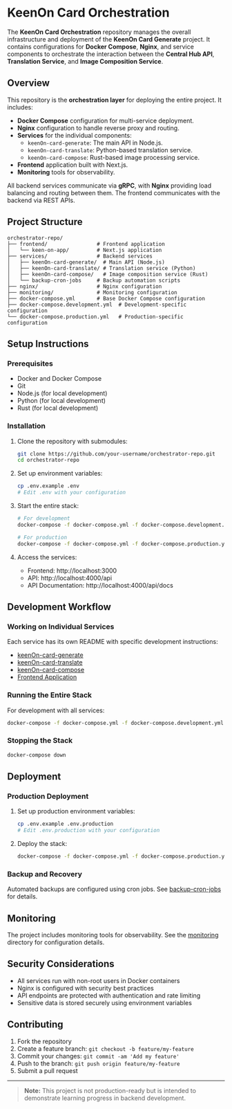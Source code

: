 # KeenOn Card Orchestration

The **KeenOn Card Orchestration** repository manages the overall infrastructure and deployment of the **KeenOn Card Generate** project. It contains configurations for **Docker Compose**, **Nginx**, and service components to orchestrate the interaction between the **Central Hub API**, **Translation Service**, and **Image Composition Service**.

## Overview

This repository is the **orchestration layer** for deploying the entire project. It includes:
- **Docker Compose** configuration for multi-service deployment.
- **Nginx** configuration to handle reverse proxy and routing.
- **Services** for the individual components:
    - `keenOn-card-generate`: The main API in Node.js.
    - `keenOn-card-translate`: Python-based translation service.
    - `keenOn-card-compose`: Rust-based image processing service.
- **Frontend** application built with Next.js.
- **Monitoring** tools for observability.

All backend services communicate via **gRPC**, with **Nginx** providing load balancing and routing between them. The frontend communicates with the backend via REST APIs.

## Project Structure

```
orchestrator-repo/
├── frontend/                # Frontend application
│   └── keen-on-app/         # Next.js application
├── services/                # Backend services
│   ├── keenOn-card-generate/  # Main API (Node.js)
│   ├── keenOn-card-translate/ # Translation service (Python)
│   ├── keenOn-card-compose/   # Image composition service (Rust)
│   └── backup-cron-jobs     # Backup automation scripts
├── nginx/                   # Nginx configuration
├── monitoring/              # Monitoring configuration
├── docker-compose.yml       # Base Docker Compose configuration
├── docker-compose.development.yml  # Development-specific configuration
└── docker-compose.production.yml   # Production-specific configuration
```

## Setup Instructions

### Prerequisites

- Docker and Docker Compose
- Git
- Node.js (for local development)
- Python (for local development)
- Rust (for local development)

### Installation

1. Clone the repository with submodules:
   ```bash
   git clone https://github.com/your-username/orchestrator-repo.git
   cd orchestrator-repo
   ```

2. Set up environment variables:
   ```bash
   cp .env.example .env
   # Edit .env with your configuration
   ```

3. Start the entire stack:
   ```bash
   # For development
   docker-compose -f docker-compose.yml -f docker-compose.development.yml up -d

   # For production
   docker-compose -f docker-compose.yml -f docker-compose.production.yml up -d
   ```

4. Access the services:
   - Frontend: http://localhost:3000
   - API: http://localhost:4000/api
   - API Documentation: http://localhost:4000/api/docs

## Development Workflow

### Working on Individual Services

Each service has its own README with specific development instructions:

- [keenOn-card-generate](services/keenOn-card-generate/README.md)
- [keenOn-card-translate](services/keenOn-card-translate/README.md)
- [keenOn-card-compose](services/keenOn-card-compose/README.md)
- [Frontend Application](frontend/keen-on-app/README.md)

### Running the Entire Stack

For development with all services:

```bash
docker-compose -f docker-compose.yml -f docker-compose.development.yml up -d
```

### Stopping the Stack

```bash
docker-compose down
```

## Deployment

### Production Deployment

1. Set up production environment variables:
   ```bash
   cp .env.example .env.production
   # Edit .env.production with your configuration
   ```

2. Deploy the stack:
   ```bash
   docker-compose -f docker-compose.yml -f docker-compose.production.yml up -d
   ```

### Backup and Recovery

Automated backups are configured using cron jobs. See [backup-cron-jobs](services/backup-cron-jobs) for details.

## Monitoring

The project includes monitoring tools for observability. See the [monitoring](monitoring) directory for configuration details.

## Security Considerations

- All services run with non-root users in Docker containers
- Nginx is configured with security best practices
- API endpoints are protected with authentication and rate limiting
- Sensitive data is stored securely using environment variables

## Contributing

1. Fork the repository
2. Create a feature branch: `git checkout -b feature/my-feature`
3. Commit your changes: `git commit -am 'Add my feature'`
4. Push to the branch: `git push origin feature/my-feature`
5. Submit a pull request

---

> **Note:** This project is not production-ready but is intended to demonstrate learning progress in backend development.
